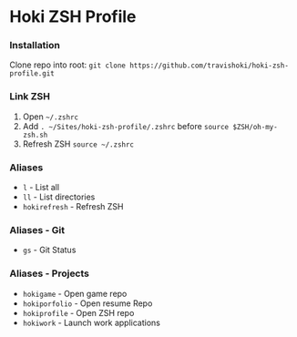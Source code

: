 # Hoki ZSH Profile

### Installation
Clone repo into root:
`git clone https://github.com/travishoki/hoki-zsh-profile.git`

### Link ZSH
1. Open `~/.zshrc`
2. Add
`. ~/Sites/hoki-zsh-profile/.zshrc`
before
`source $ZSH/oh-my-zsh.sh`
3. Refresh ZSH
`source ~/.zshrc`

### Aliases
- `l` - List all
- `ll` - List directories
- `hokirefresh` - Refresh ZSH

### Aliases - Git
- `gs` - Git Status

### Aliases - Projects
- `hokigame` - Open game repo
- `hokiporfolio` - Open resume Repo
- `hokiprofile` - Open ZSH repo
- `hokiwork` - Launch work applications
